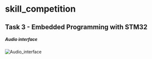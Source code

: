 # skill_competition

## Task 3 - Embedded Programming with STM32

##### Audio interface
![Audio_interface](https://github.com/fischl05/skill_competition/assets/129149925/4d21cee3-bfff-4c53-9591-4e1a150d290b)
